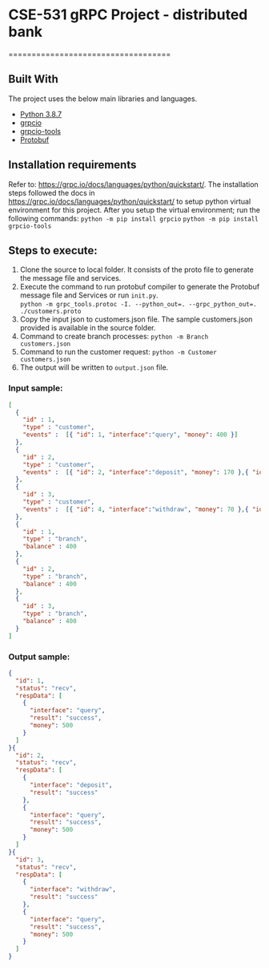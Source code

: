 # CSE-531 gRPC Project - distributed bank
===================================

## Built With

The project uses the below main libraries and languages.
* [Python 3.8.7](https://www.python.org/downloads/release/python-380/)
* [grpcio](https://grpc.io/docs/languages/python/quickstart/)
* [grpcio-tools](https://grpc.io/docs/languages/python/quickstart/)
* [Protobuf](https://developers.google.com/protocol-buffers)

## Installation requirements
Refer to: https://grpc.io/docs/languages/python/quickstart/. 
The installation steps followed the docs in https://grpc.io/docs/languages/python/quickstart/ to setup python virtual 
environment for this project. 
After you setup the virtual environment; run the following commands:
```python -m pip install grpcio```
```python -m pip install grpcio-tools```


## Steps to execute:

1. Clone the source to local folder. It consists of the proto file to generate the message file and services.
2. Execute the command to run protobuf compiler to generate the Protobuf message file and Services or run `init.py`.  
   ``python -m grpc_tools.protoc -I. --python_out=. --grpc_python_out=. ./customers.proto``
3. Copy the input json to customers.json file. The sample customers.json provided is available in the source folder.
4. Command to create branch processes:
``python -m Branch customers.json``
5. Command to run the customer request: `python -m Customer customers.json`
6. The output will be written to `output.json` file.


### <b>Input sample:</b> 
```json
[
  {
    "id" : 1,
    "type" : "customer",
    "events" :  [{ "id": 1, "interface":"query", "money": 400 }]
  },
  {
    "id" : 2,
    "type" : "customer",
    "events" :  [{ "id": 2, "interface":"deposit", "money": 170 },{ "id": 3, "interface":"query", "money": 400 }]
  },
  {
    "id" : 3,
    "type" : "customer",
    "events" :  [{ "id": 4, "interface":"withdraw", "money": 70 },{ "id": 5, "interface":"query", "money": 400 }]
  },
  {
    "id" : 1,
    "type" : "branch",
    "balance" : 400
  },
  {
    "id" : 2,
    "type" : "branch",
    "balance" : 400
  },
  {
    "id" : 3,
    "type" : "branch",
    "balance" : 400
  }
]
```
### <b>Output sample:</b>
```json
{
  "id": 1,
  "status": "recv",
  "respData": [
    {
      "interface": "query",
      "result": "success",
      "money": 500
    }
  ]
}{
  "id": 2,
  "status": "recv",
  "respData": [
    {
      "interface": "deposit",
      "result": "success"
    },
    {
      "interface": "query",
      "result": "success",
      "money": 500
    }
  ]
}{
  "id": 3,
  "status": "recv",
  "respData": [
    {
      "interface": "withdraw",
      "result": "success"
    },
    {
      "interface": "query",
      "result": "success",
      "money": 500
    }
  ]
}
```






